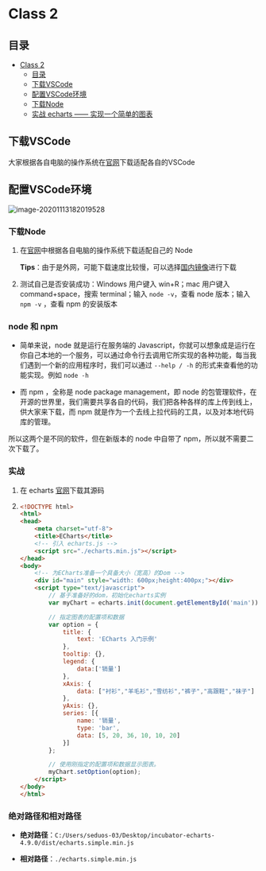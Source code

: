 # Class 2

## 目录

- [Class 2](#class-2)
  - [目录](#目录)
  - [下载VSCode](#下载vscode)
  - [配置VSCode环境](#配置vscode环境)
  - [下载Node](#下载Node)
  - [实战 echarts —— 实现一个简单的图表](#实现)

## 下载VSCode

大家根据各自电脑的操作系统在[官网](https://code.visualstudio.com/)下载适配各自的VSCode

## 配置VSCode环境

![image-20201113182019528](C:\Users\seduos-03\AppData\Roaming\Typora\typora-user-images\image-20201113182019528.png)



### 下载Node

1. 在[官网](https://nodejs.org/en/download/)中根据各自电脑的操作系统下载适配自己的 Node 

   **Tips**：由于是外网，可能下载速度比较慢，可以选择[国内镜像](http://nodejs.cn/download/)进行下载

2. 测试自己是否安装成功：Windows 用户键入 win+R；mac 用户键入 command+space，搜索 terminal；输入 `node -v`，查看 node 版本；输入`npm -v` ，查看 npm 的安装版本



### node 和 npm 

- 简单来说，node 就是运行在服务端的 Javascript，你就可以想象成是运行在你自己本地的一个服务，可以通过命令行去调用它所实现的各种功能，每当我们遇到一个新的应用程序时，我们可以通过 `--help / -h` 的形式来查看他的功能实现。例如 `node -h`



- 而 npm ，全称是 node package management，即 node 的包管理软件，在开源的世界里，我们需要共享各自的代码，我们把各种各样的库上传到线上，供大家来下载，而 npm 就是作为一个去线上拉代码的工具，以及对本地代码库的管理。



所以这两个是不同的软件，但在新版本的 node 中自带了 npm，所以就不需要二次下载了。



###  实战

1. 在 echarts [官网](https://github.com/apache/incubator-echarts/tree/4.9.0)下载其源码

2. ```html
   <!DOCTYPE html>
   <html>
   <head>
       <meta charset="utf-8">
       <title>ECharts</title>
       <!-- 引入 echarts.js -->
       <script src="./echarts.min.js"></script>
   </head>
   <body>
       <!-- 为ECharts准备一个具备大小（宽高）的Dom -->
       <div id="main" style="width: 600px;height:400px;"></div>
       <script type="text/javascript">
           // 基于准备好的dom，初始化echarts实例
           var myChart = echarts.init(document.getElementById('main'));
   
           // 指定图表的配置项和数据
           var option = {
               title: {
                   text: 'ECharts 入门示例'
               },
               tooltip: {},
               legend: {
                   data:['销量']
               },
               xAxis: {
                   data: ["衬衫","羊毛衫","雪纺衫","裤子","高跟鞋","袜子"]
               },
               yAxis: {},
               series: [{
                   name: '销量',
                   type: 'bar',
                   data: [5, 20, 36, 10, 10, 20]
               }]
           };
   
           // 使用刚指定的配置项和数据显示图表。
           myChart.setOption(option);
       </script>
   </body>
   </html>
   ```

   

### 绝对路径和相对路径

- **绝对路径**：`C:/Users/seduos-03/Desktop/incubator-echarts-4.9.0/dist/echarts.simple.min.js`

- **相对路径**：`./echarts.simple.min.js`

